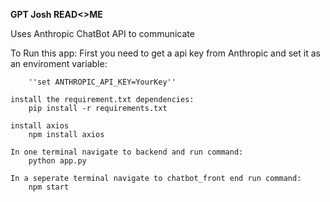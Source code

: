 **GPT Josh READ<>ME**

Uses Anthropic ChatBot API to communicate

To Run this app:
    First you need to get a api key from Anthropic and set it as an enviroment variable:
    
        ''set ANTHROPIC_API_KEY=YourKey''

    install the requirement.txt dependencies:
        pip install -r requirements.txt

    install axios
        npm install axios

    In one terminal navigate to backend and run command:
        python app.py

    In a seperate terminal navigate to chatbot_front end run command:
        npm start
    

